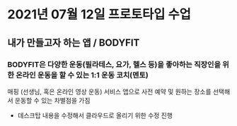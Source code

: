 # 2021년 07월 12일 프로토타입 수업 
## 내가 만들고자 하는 앱 / BODYFIT
### BODYFIT은 다양한 운동(필라테스, 요가, 헬스 등)을 좋아하는 직장인을 위한 온라인 운동을 할 수 있는 1:1 운동 코치(멘토) 
매핑 (선생님, 혹은 온라인 영상 운동) 서비스 앱으로 사전 예약 및 원하는 장소를 선택해서 운동할 수 있는 차별점을 가짐

* 데스크탑 내용을 수정해서 클라우드로 올리기 위한 수정 진행

